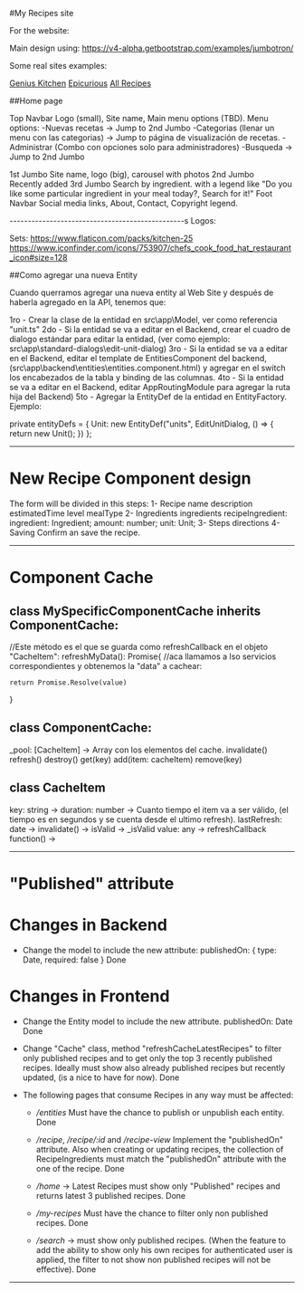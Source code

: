 #My Recipes site

For the website:

Main design using: https://v4-alpha.getbootstrap.com/examples/jumbotron/

Some real sites examples:

[Genius Kitchen](http://www.geniuskitchen.com/)
[Epicurious](https://www.epicurious.com/)
[All Recipes](http://allrecipes.com/)


##Home page

Top Navbar
    Logo (small), Site name, Main menu options (TBD).
    Menu options:
    -Nuevas recetas -> Jump to 2nd Jumbo
    -Categorias (llenar un menu con las categorias) -> Jump to página de visualización de recetas.
    -Administrar (Combo con opciones solo para administradores)
    -Busqueda -> Jump to 2nd Jumbo

1st Jumbo
    Site name, logo (big), carousel with photos
2nd Jumbo    
    Recently added
3rd Jumbo
    Search by ingredient. with a legend like "Do you like some particular ingredient in your meal today?, Search for it!"
Foot Navbar
    Social media links, About, Contact, Copyright legend.

------------------------------------------------s
Logos:

Sets:
https://www.flaticon.com/packs/kitchen-25
https://www.iconfinder.com/icons/753907/chefs_cook_food_hat_restaurant_icon#size=128

##Como agregar una nueva Entity

Cuando querramos agregar una nueva entity al Web Site y después de haberla agregado en la API, tenemos que:

1ro - Crear la clase de la entidad en src\app\Model, ver como referencia "unit.ts"
2do - Si la entidad se va a editar en el Backend, crear el cuadro de dialogo estándar para editar la entidad, (ver como ejemplo: src\app\standard-dialogs\edit-unit-dialog)
3ro - Si la entidad se va a editar en el Backend, editar el template de EntitiesComponent del backend, (src\app\backend\entities\entities.component.html) y agregar en el switch los encabezados de la tabla y binding de las columnas.
4to - Si la entidad se va a editar en el Backend, editar AppRoutingModule para agregar la ruta hija del Backend)
5to - Agregar la EntityDef de la entidad en EntityFactory. Ejemplo:

private entityDefs = {
        Unit: new EntityDef("units", EditUnitDialog, () => { return new Unit(); })
    };


---------------------------------------------------------
New Recipe Component design
===============================

The form will be divided in this steps:
1- Recipe
    name
    description
    estimatedTime
    level
    mealType
2- Ingredients
    ingredients
        recipeIngredient: 
            ingredient: Ingredient;
            amount: number;
            unit: Unit;
3- Steps
    directions
4- Saving
    Confirm an save the recipe.

------------------------------------------------------------

Component Cache
=================

class MySpecificComponentCache inherits ComponentCache:
--------------------------------------------------------

//Este método es el que se guarda como refreshCallback en el objeto "CacheItem":
refreshMyData(): Promise{
    //aca llamamos a lso servicios correspondientes y obtenemos la "data" a cachear:

    return Promise.Resolve(value)

}

class ComponentCache:
----------------------------
_pool: [CacheItem]  -> Array con los elementos del cache.
invalidate()
refresh()
destroy()
get(key)
add(item: cacheItem)
remove(key)

class CacheItem
---------------------------
key: string ->
duration: number -> Cuanto tiempo el item va a ser válido, (el tiempo es en segundos y se cuenta desde el                                           ultimo refresh).
lastRefresh: date ->
invalidate() -> 
isValid -> _isValid
value: any -> 
refreshCallback function() ->

------------------------------------------------------------

"Published" attribute
=============================

Changes in Backend
===================

- Change the model to include the new attribute:
    publishedOn: { type: Date, required: false }
    Done

Changes in Frontend
===================

- Change the Entity model to include the new attribute.
    publishedOn: Date
    Done

- Change "Cache" class, method "refreshCacheLatestRecipes" to filter only published recipes and to get only the top 3 recently published recipes. Ideally must show also already published recipes but recently updated, (is a nice to have for now).
    Done


- The following pages that consume Recipes in any way must be affected:

  - */entities* Must have the chance to publish or unpublish each entity.
    Done

  - */recipe*, */recipe/:id* and */recipe-view* Implement the "publishedOn" attribute. Also when creating or updating recipes, the collection of RecipeIngredients must match the "publishedOn" attribute with the one of the recipe.
    Done
  
  - */home* -> Latest Recipes must show only "Published" recipes and returns latest 3 published recipes.
    Done

  - */my-recipes* Must have the chance to filter only non published recipes.
    Done

  - */search* -> must show only published recipes. (When the feature to add the ability to show only his own recipes for authenticated user is applied, the filter to not show non published recipes will not be effective).
    Done

------------------------------------------------------------
